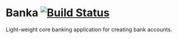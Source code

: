 # Banka      [![Build Status](https://travis-ci.com/NawasNaziru/Banka.svg?branch=master)](https://travis-ci.com/NawasNaziru/Banka)
Light-weight core banking application for creating bank accounts.
